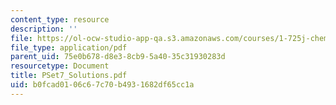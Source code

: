 ```yaml
---
content_type: resource
description: ''
file: https://ol-ocw-studio-app-qa.s3.amazonaws.com/courses/1-725j-chemicals-in-the-environment-fate-and-transport-fall-2004/b0fcad0106c67c70b4931682df65cc1a_PSet7_Solutions.pdf
file_type: application/pdf
parent_uid: 75e0b678-d8e3-8cb9-5a40-35c31930283d
resourcetype: Document
title: PSet7_Solutions.pdf
uid: b0fcad01-06c6-7c70-b493-1682df65cc1a
---
```

